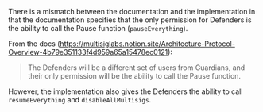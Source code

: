 There is a mismatch between the documentation and the implementation in that the documentation specifies that the only permission for Defenders is the ability to call the Pause function (`pauseEverything`).

From the docs (https://multisiglabs.notion.site/Architecture-Protocol-Overview-4b79e351133f4d959a65a15478ec0121):
> The Defenders will be a different set of users from Guardians, and their only permission will be the ability to call the Pause function.

However, the implementation also gives the Defenders the ability to call `resumeEverything` and `disableAllMultisigs`.
